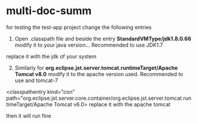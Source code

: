 # multi-doc-summ


for testing the test-app project change the following entries

1. Open .classpath file and beside the entry **StandardVMType/jdk1.8.0.66**
modify it to your java version... Recommended to use JDK1.7


 <classpathentry kind="con" path="org.eclipse.jdt.launching.JRE_CONTAINER/org.eclipse.jdt.internal.debug.ui.launcher.StandardVMType/jdk1.7.0_45">

replace it with the jdk<version> of your system

2. Similarly for **org.eclipse.jst.server.tomcat.runtimeTarget/Apache Tomcat v8.0**
modify it to the apache version used.  Recommended to use and tomcat-7  

<classpathentry kind="con" path="org.eclipse.jst.server.core.container/org.eclipse.jst.server.tomcat.runtimeTarget/Apache Tomcat v6.0>
replace it with the apache tomcat <version>


then it will run fine

